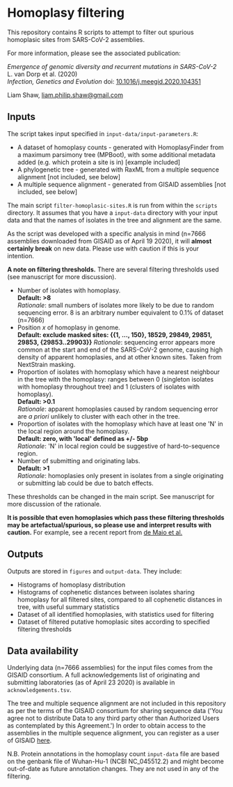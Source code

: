 # Homoplasy filtering

This repository contains R scripts to attempt to filter out spurious homoplasic sites from SARS-CoV-2 assemblies.

For more information, please see the associated publication: 
 
*Emergence of genomic diversity and recurrent mutations in SARS-CoV-2*  
L. van Dorp et al. (2020)  
*Infection, Genetics and Evolution* doi: [10.1016/j.meegid.2020.104351](https://doi.org/10.1016/j.meegid.2020.104351) 

Liam Shaw, liam.philip.shaw@gmail.com


## Inputs

The script takes input specified in `input-data/input-parameters.R`:

* A dataset of homoplasy counts - generated with HomoplasyFinder from a maximum parsimony tree (MPBoot), with some additional metadata added (e.g. which protein a site is in) [example included]
* A phylogenetic tree - generated with RaxML from a multiple sequence alignment [not included, see below]
* A multiple sequence alignment - generated from GISAID assemblies [not included, see below] 

The main script `filter-homoplasic-sites.R` is run from within the `scripts` directory. It assumes that you have a `input-data` directory with your input data and that the names of isolates in the tree and alignment are the same. 

As the script was developed with a specific analysis in mind (n=7666 assemblies downloaded from GISAID as of April 19 2020), it will **almost certainly break** on new data. Please use with caution if this is your intention. 

**A note on filtering thresholds.** There are several filtering thresholds used (see manuscript for more discussion).

* Number of isolates with homoplasy.  
**Default: >8**  
*Rationale*: small numbers of isolates more likely to be due to random sequencing error. 8 is an arbitrary number equivalent to 0.1% of dataset (n=7666) 
* Position *x* of homoplasy in genome.  
**Default: exclude masked sites: {{1, ..., 150}, 18529, 29849, 29851, 29853, {29853..29903}}** 
*Rationale*: sequencing error appears more common at the start and end of the SARS-CoV-2 genome, causing high density of apparent homoplasies, and at other known sites. Taken from NextStrain masking. 
* Proportion of isolates with homoplasy which have a nearest neighbour in the tree with the homoplasy: ranges between 0 (singleton isolates with homoplasy throughout tree) and 1 (clusters of isolates with homoplasy).  
**Default: >0.1**  
*Rationale*: apparent homoplasies caused by random sequencing error are *a priori* unlikely to cluster with each other in the tree. 
* Proportion of isolates with the homoplasy which have at least one 'N' in the local region around the homoplasy.  
**Default: zero, with 'local' defined as +/- 5bp**  
*Rationale*: 'N' in local region could be suggestive of hard-to-sequence region. 
* Number of submitting and originating labs.  
**Default: >1**  
*Rationale*: homoplasies only present in isolates from a single originating or submitting lab could be due to batch effects.
 
These thresholds can be changed in the main script. See manuscript for more discussion of the rationale. 

**It is possible that even homoplasies which pass these filtering thresholds may be artefactual/spurious, so please use and interpret results with caution.** For example, see a recent report from [de Maio et al.](https://www.researchgate.net/project/Phylodynamic-methods-for-SARS-CoV-2/update/5eac5299f155db0001f8cf0d)

## Outputs

Outputs are stored in `figures` and `output-data`. They include:

* Histograms of homoplasy distribution
* Histograms of cophenetic distances between isolates sharing homoplasy for all filtered sites, compared to all cophenetic distances in tree, with useful summary statistics
* Dataset of all identified homoplasies, with statistics used for filtering
* Dataset of filtered putative homoplasic sites according to specified filtering thresholds

## Data availability

Underlying data (n=7666 assemblies) for the input files comes from the GISAID consortium. A full acknowledgements list of originating and submitting laboratories (as of April 23 2020) is available in `acknowledgements.tsv`.

The tree and multiple sequence alignment are not included in this repository as per the terms of the GISAID consortium for sharing sequence data ('You agree not to distribute Data to any third party other than Authorized Users as contemplated by this Agreement.') In order to obtain access to the assemblies in the multiple sequence alignment, you can register as a user of GISAID [here](https://www.gisaid.org/registration/register/). 

N.B. Protein annotations in the homoplasy count `input-data` file are based on the genbank file of Wuhan-Hu-1 (NCBI NC_045512.2) and might become out-of-date as future annotation changes. They are not used in any of the filtering. 
